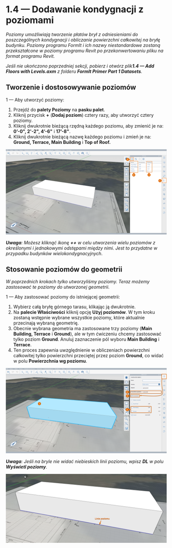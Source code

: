 # 1.4 — Dodawanie kondygnacji z poziomami

_Poziomy umożliwiają tworzenie płatów brył z odniesieniami do poszczególnych kondygnacji i obliczanie powierzchni całkowitej na bryłę budynku. Poziomy programu FormIt i ich nazwy niestandardowe zostaną przekształcone w poziomy programu Revit po przekonwertowaniu pliku na format programu Revit._

_Jeśli nie ukończono poprzedniej sekcji, pobierz i otwórz plik**1.4 — Add Floors with Levels.axm** z folderu **FormIt Primer Part 1 Datasets**._

## **Tworzenie i dostosowywanie poziomów**

1 — Aby utworzyć poziomy:

1. Przejdź do **palety Poziomy** na **pasku palet**.
2. Kliknij przycisk **+** \(**Dodaj poziom**\) cztery razy, aby utworzyć cztery poziomy.
3. Kliknij dwukrotnie bieżącą rzędną każdego poziomu, aby zmienić je na: **0’-0", 2'-2", 4’-6"** i **17’-8"**.
4. Kliknij dwukrotnie bieżącą nazwę każdego poziomu i zmień je na: **Ground, Terrace, Main Building** i **Top of Roof.**

![](../../.gitbook/assets/0%20%2816%29.png)

_**Uwaga**: Możesz kliknąć ikonę_ _**++**_ _w celu utworzenia wielu poziomów z określonymi i jednakowymi odstępami między nimi. Jest to przydatne w przypadku budynków wielokondygnacyjnych_.

## **Stosowanie poziomów do geometrii**

_W poprzednich krokach tylko utworzyliśmy poziomy. Teraz możemy zastosować te poziomy do utworzonej geometrii._

1 — Aby zastosować poziomy do istniejącej geometrii:

1. Wybierz całą bryłę górnego tarasu, klikając ją dwukrotnie.
2. Na **palecie Właściwości** kliknij opcję **Użyj poziomów**. W tym kroku zostaną wstępnie wybrane wszystkie poziomy, które aktualnie przecinają wybraną geometrię.
3. Obecnie wybrana geometria ma zastosowane trzy poziomy \(**Main Building, Terrace** i **Ground**\), ale w tym ćwiczeniu chcemy zastosować tylko poziom **Ground**. Anuluj zaznaczenie pól wyboru **Main Building** i **Terrace**.
4. Ten proces zapewnia uwzględnienie w obliczeniach powierzchni całkowitej tylko powierzchni przeciętej przez poziom **Ground**, co widać w polu **Powierzchnia wg poziomu**.

![](../../.gitbook/assets/1%20%284%29.png)

_**Uwaga**: Jeśli na bryle nie widać niebieskich linii poziomu, wpisz_ _**DL**_ _w polu_ _**Wyświetl poziomy**._

![](../../.gitbook/assets/2%20%283%29.png)

